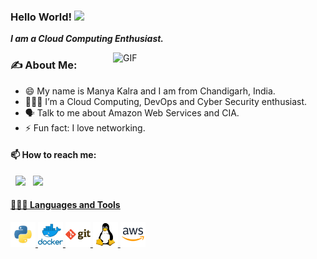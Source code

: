 ### Hello World!  <img src="https://github.com/sciencepal/sciencepal/blob/master/assets/Hi.gif" width="29px">
***I am a Cloud Computing Enthusiast.***

<img align="right" alt="GIF" src="https://raw.githubusercontent.com/rahul-jha98/rahul-jha98/main/techstack.gif" width="340px"/>

### ✍️ About Me:
  - 😄 My name is Manya Kalra and I am from Chandigarh, India.
  - 👨🏻‍💻  I’m a Cloud Computing, DevOps and Cyber Security enthusiast.
  - 🗣️ Talk to me about Amazon Web Services and CIA.
  - ⚡ Fun fact: I love networking.

#### 📫 How to reach me:
  
 &nbsp; [<img src="https://img.icons8.com/color/48/000000/linkedin.png" width="3.5%"/>](https://www.linkedin.com/in/manya-kalra/) &nbsp; <a href="mailto:manya.kalra.7@gmail.com"> <img src="https://img.icons8.com/fluent/48/000000/gmail.png" width="3.5%"/>

 #### 👨🏻‍💻 Languages and Tools <br />
  <code><img height="40" src="https://raw.githubusercontent.com/github/explore/80688e429a7d4ef2fca1e82350fe8e3517d3494d/topics/python/python.png"></code>
  <code><img height="40" src="https://raw.githubusercontent.com/github/explore/80688e429a7d4ef2fca1e82350fe8e3517d3494d/topics/docker/docker.png"></code>
  <code><img height="40" src="https://raw.githubusercontent.com/github/explore/80688e429a7d4ef2fca1e82350fe8e3517d3494d/topics/git/git.png"></code>
  <code><img height="40" src="https://raw.githubusercontent.com/github/explore/80688e429a7d4ef2fca1e82350fe8e3517d3494d/topics/linux/linux.png"></code>
  <code><img height="40" src="https://raw.githubusercontent.com/github/explore/80688e429a7d4ef2fca1e82350fe8e3517d3494d/topics/aws/aws.png"></code>
